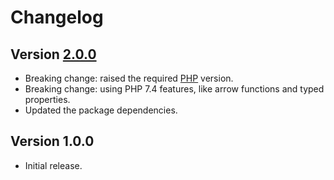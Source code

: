 # Changelog

## Version [2.0.0](https://github.com/cedx/robo-php-minify/compare/v1.0.0...v2.0.0)
- Breaking change: raised the required [PHP](https://www.php.net) version.
- Breaking change: using PHP 7.4 features, like arrow functions and typed properties.
- Updated the package dependencies.

## Version 1.0.0
- Initial release.
